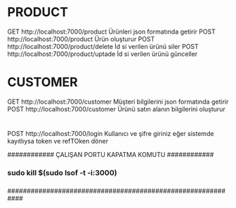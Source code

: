 #

#

# PRODUCT

GET http://localhost:7000/product Ürünleri json formatında getirir
POST http://localhost:7000/product Ürün oluşturur
POST http://localhost:7000/product/delete İd si verilen ürünü siler
POST http://localhost:7000/product/uptade İd si verilen ürünü günceller

# CUSTOMER

GET http://localhost:7000/customer Müşteri bilgilerini json formatında getirir
POST http://localhost:7000/customer Ürünü satın alanın bilgilerini oluşturur

#

POST http://localhost:7000/login Kullanıcı ve şifre giriniz eğer sistemde kayıtlıysa token ve refTOken döner

############    ÇALIŞAN PORTU KAPATMA KOMUTU    ############
###                                                      ###  
###                                                      ### 
###          sudo kill $(sudo lsof -t -i:3000)           ### 
###                                                      ### 
###                                                      ### 
############################################################
